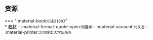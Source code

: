 ## 资源  
=== ":material-book:`GGE21003`"  
    * [教材](https://api.mir6.com/api/lanzou?url=https://cqu-openlib.lanzout.com/iMlEg28yhqtc&down=true) - :material-format-quote-open:`测量学` - :material-account:`刘文谷` - :material-printer:`北京理工大学出版社`  